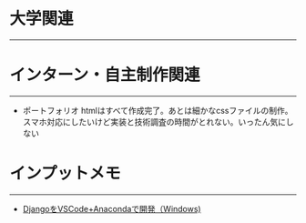 # 大学関連
* * *
# インターン・自主制作関連
* * *
- ポートフォリオ htmlはすべて作成完了。あとは細かなcssファイルの制作。スマホ対応にしたいけど実装と技術調査の時間がとれない。いったん気にしない
# インプットメモ
* * *
- [DjangoをVSCode+Anacondaで開発（Windows)](https://qiita.com/Lintaro/items/539b16a9add9036bb078)
